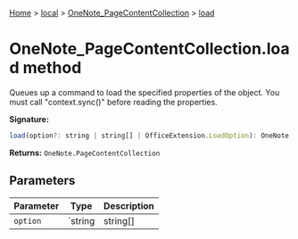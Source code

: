 [Home](./index) &gt; [local](local.md) &gt; [OneNote\_PageContentCollection](local.onenote_pagecontentcollection.md) &gt; [load](local.onenote_pagecontentcollection.load.md)

# OneNote\_PageContentCollection.load method

Queues up a command to load the specified properties of the object. You must call "context.sync()" before reading the properties.

**Signature:**
```javascript
load(option?: string | string[] | OfficeExtension.LoadOption): OneNote.PageContentCollection;
```
**Returns:** `OneNote.PageContentCollection`

## Parameters

|  Parameter | Type | Description |
|  --- | --- | --- |
|  `option` | `string | string[] | OfficeExtension.LoadOption` |  |

